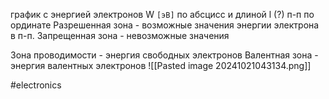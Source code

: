 график с энергией электронов W `[эВ]` по абсцисс и длиной l (?) п-п по ординате
Разрешенная зона - возможные значения энергии электрона в п-п.
Запрещенная зона - невозможные значения

Зона проводимости - энергия свободных электронов
Валентная зона - энергия валентных электронов
![[Pasted image 20241021043134.png]]

#electronics